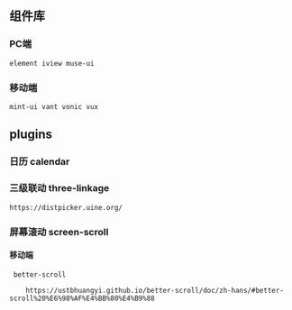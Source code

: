 ## 组件库
   
### PC端

    element iview muse-ui
    
### 移动端

    mint-ui vant vonic vux

## plugins

### 日历 calendar

    
    
### 三级联动 three-linkage

    https://distpicker.uine.org/
    
### 屏幕滚动 screen-scroll

#### 移动端

     better-scroll
     
        https://ustbhuangyi.github.io/better-scroll/doc/zh-hans/#better-scroll%20%E6%98%AF%E4%BB%80%E4%B9%88
